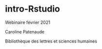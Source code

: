# intro-Rstudio

Webinaire février 2021

Caroline Patenaude

Bibliothèque des lettres et sciences humaines
